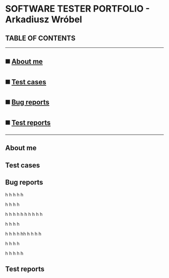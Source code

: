 # **SOFTWARE TESTER PORTFOLIO - Arkadiusz Wróbel**

## TABLE OF CONTENTS

-----
## ◼️ [About me](#about-me)
## ◼️ [Test cases](#test-cases)
## ◼️ [Bug reports](#bug-reports)
## ◼️ [Test reports](#test-reports)
-----


## About me

## Test cases

## Bug reports
h
h
h
h
h

h
h
h
h

h
h
h
h
h
h
h
h
h
h

h
h
h
h

h
h
h
h
hh
h
h
h
h

h
h
h
h

h
h
h
h
h

## Test reports
